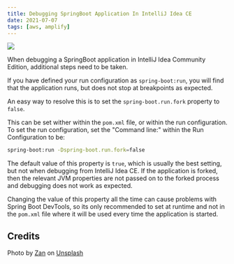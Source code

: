 ```yaml
---
title: Debugging SpringBoot Application In IntelliJ Idea CE
date: 2021-07-07
tags: [aws, amplify]
---
```


![](https://res.cloudinary.com/davidsalter/image/upload/v1628716593/0_Xam9IE06KMzgp19E_f7p3zs.jpg)

When debugging a SpringBoot application in IntelliJ Idea Community Edition, additional steps need to be taken.

If you have defined your run configuration as `spring-boot:run`, you will find that the application runs, but does not stop at breakpoints as expected.

An easy way to resolve this is to set the `spring-boot.run.fork` property to `false`.

This can be set wither within the `pom.xml` file, or within the run configuration. To set the run configuration, set the "Command line:" within the Run Configuration to be:

```bash
spring-boot:run -Dspring-boot.run.fork=false
```

The default value of this property is `true`, which is usually the best setting, but not when debugging from IntelliJ Idea CE. If the application is forked, then the relevant JVM properties are not passed on to the forked process and debugging does not work as expected.

Changing the value of this property all the time can cause problems with Spring Boot DevTools, so its only recommended to set at runtime and not in the `pom.xml` file where it will be used every time the application is started.

## Credits

Photo by [Zan](https://unsplash.com/@zanilic?utm_source=medium&utm_medium=referral) on [Unsplash](https://unsplash.com/?utm_source=medium&utm_medium=referral)
